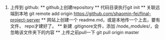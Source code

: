 <!--
 * @Description: 
 * @version: 1.0
 * @Author: shaomin fei
 * @Date: 2020-08-16 13:38:23
 * @LastEditors: shaomin fei
 * @LastEditTime: 2020-08-16 13:56:19
-->
1. 上传到  github:
**  github上创建repository
**  代码目录执行git init
** 关联远端到本地 git remote add origin https://github.com/shaomin-fei/final-project-server
** 网站上创建一个 readme.md，或是本地传一个上去，要有文件， repo才建好了。
** 新建 .gitignore文件，添加 /node_modules/，会忽略该文件夹下的内容
** 上传之前pull一下 git pull origin master